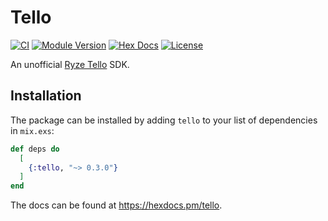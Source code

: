 # Tello

[![CI](https://github.com/linjunpop/tello/actions/workflows/ci.yml/badge.svg)](https://github.com/linjunpop/tello/actions/workflows/ci.yml)
[![Module Version](https://img.shields.io/hexpm/v/tello.svg)](https://hex.pm/packages/tello)
[![Hex Docs](https://img.shields.io/badge/hex-docs-lightgreen.svg)](https://hexdocs.pm/tello/)
[![License](https://img.shields.io/hexpm/l/tello.svg)](https://github.com/linjunpop/tello/blob/master/LICENSE.md)

An unofficial [Ryze Tello](https://www.ryzerobotics.com/tello-edu) SDK.

## Installation

The package can be installed
by adding `tello` to your list of dependencies in `mix.exs`:

```elixir
def deps do
  [
    {:tello, "~> 0.3.0"}
  ]
end
```

The docs can
be found at <https://hexdocs.pm/tello>.
